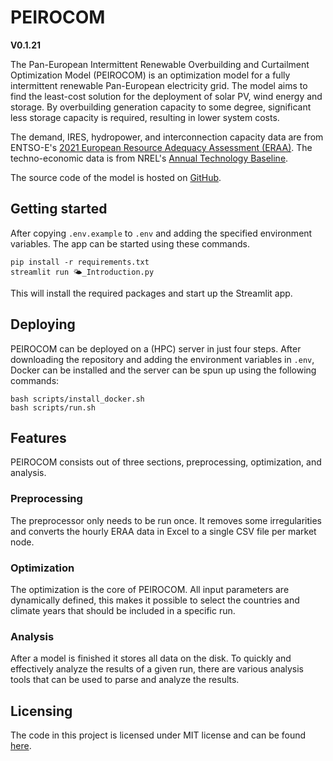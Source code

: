 # PEIROCOM

**V0.1.21**

The Pan-European Intermittent Renewable Overbuilding and Curtailment Optimization Model (PEIROCOM) is an optimization model for a fully intermittent renewable Pan-European electricity grid. The model aims to find the least-cost solution for the deployment of solar PV, wind energy and storage. By overbuilding generation capacity to some degree, significant less storage capacity is required, resulting in lower system costs.

The demand, IRES, hydropower, and interconnection capacity data are from ENTSO-E's [2021 European Resource Adequacy Assessment (ERAA)](https://www.entsoe.eu/outlooks/eraa/2021/eraa-downloads/). The techno-economic data is from NREL's [Annual Technology Baseline](https://atb.nrel.gov/).

The source code of the model is hosted on [GitHub](https://github.com/RubenVanEldik/PEIROCOM).

## Getting started

After copying `.env.example` to `.env` and adding the specified environment variables. The app can be started using these commands.

```shell
pip install -r requirements.txt
streamlit run 🌤️_Introduction.py
```

This will install the required packages and start up the Streamlit app.

## Deploying

PEIROCOM can be deployed on a (HPC) server in just four steps. After downloading the repository and adding the environment variables in `.env`, Docker can be installed and the server can be spun up using the following commands:

```shell
bash scripts/install_docker.sh
bash scripts/run.sh
```

## Features

PEIROCOM consists out of three sections, preprocessing, optimization, and analysis.

### Preprocessing

The preprocessor only needs to be run once. It removes some irregularities and converts the hourly ERAA data in Excel to a single CSV file per market node.

### Optimization

The optimization is the core of PEIROCOM. All input parameters are dynamically defined, this makes it possible to select the countries and climate years that should be included in a specific run.

### Analysis

After a model is finished it stores all data on the disk. To quickly and effectively analyze the results of a given run, there are various analysis tools that can be used to parse and analyze the results.

## Licensing

The code in this project is licensed under MIT license and can be found [here](https://github.com/RubenVanEldik/PEIROCOM/blob/main/LICENSE).
